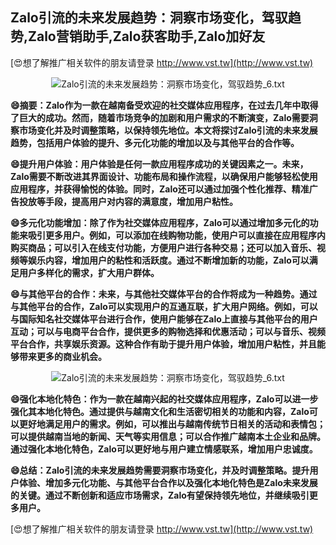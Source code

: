 ## **Zalo引流的未来发展趋势：洞察市场变化，驾驭趋势,Zalo营销助手,Zalo获客助手,Zalo加好友**

[😍想了解推广相关软件的朋友请登录 http://www.vst.tw](http://www.vst.tw)

 <center><img src="https://vst.tw/MP4/tuiguang/png/0.png" alt="Zalo引流的未来发展趋势：洞察市场变化，驾驭趋势_6.txt"></center>

**😄摘要：Zalo作为一款在越南备受欢迎的社交媒体应用程序，在过去几年中取得了巨大的成功。然而，随着市场竞争的加剧和用户需求的不断演变，Zalo需要洞察市场变化并及时调整策略，以保持领先地位。本文将探讨Zalo引流的未来发展趋势，包括用户体验的提升、多元化功能的增加以及与其他平台的合作等。**

**😄提升用户体验：用户体验是任何一款应用程序成功的关键因素之一。未来，Zalo需要不断改进其界面设计、功能布局和操作流程，以确保用户能够轻松使用应用程序，并获得愉悦的体验。同时，Zalo还可以通过加强个性化推荐、精准广告投放等手段，提高用户对内容的满意度，增加用户粘性。**

**😄多元化功能增加：除了作为社交媒体应用程序，Zalo可以通过增加多元化的功能来吸引更多用户。例如，可以添加在线购物功能，使用户可以直接在应用程序内购买商品；可以引入在线支付功能，方便用户进行各种交易；还可以加入音乐、视频等娱乐内容，增加用户的粘性和活跃度。通过不断增加新的功能，Zalo可以满足用户多样化的需求，扩大用户群体。**

**😄与其他平台的合作：未来，与其他社交媒体平台的合作将成为一种趋势。通过与其他平台的合作，Zalo可以实现用户的互通互联，扩大用户网络。例如，可以与国际知名社交媒体平台进行合作，使用户能够在Zalo上直接与其他平台的用户互动；可以与电商平台合作，提供更多的购物选择和优惠活动；可以与音乐、视频平台合作，共享娱乐资源。这种合作有助于提升用户体验，增加用户粘性，并且能够带来更多的商业机会。**

 <center><img src="https://vst.tw/MP4/tuiguang/png/0.png" alt="Zalo引流的未来发展趋势：洞察市场变化，驾驭趋势_6.txt"></center>

**😄强化本地化特色：作为一款在越南兴起的社交媒体应用程序，Zalo可以进一步强化其本地化特色。通过提供与越南文化和生活密切相关的功能和内容，Zalo可以更好地满足用户的需求。例如，可以推出与越南传统节日相关的活动和表情包；可以提供越南当地的新闻、天气等实用信息；可以合作推广越南本土企业和品牌。通过强化本地化特色，Zalo可以更好地与用户建立情感联系，增加用户忠诚度。**

**😄总结：Zalo引流的未来发展趋势需要洞察市场变化，并及时调整策略。提升用户体验、增加多元化功能、与其他平台合作以及强化本地化特色是Zalo未来发展的关键。通过不断创新和适应市场需求，Zalo有望保持领先地位，并继续吸引更多用户。**

[😍想了解推广相关软件的朋友请登录 http://www.vst.tw](http://www.vst.tw)



